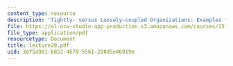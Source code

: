 ```yaml
---
content_type: resource
description: 'Tightly- versus Loosely-coupled Organizations: Examples from ERP'
file: https://ol-ocw-studio-app-production.s3.amazonaws.com/courses/15-565j-integrating-esystems-global-information-systems-spring-2002/3ef5a901b85246785561208d5e46019e_lecture20.pdf
file_type: application/pdf
resourcetype: Document
title: lecture20.pdf
uid: 3ef5a901-b852-4678-5561-208d5e46019e
---
```

